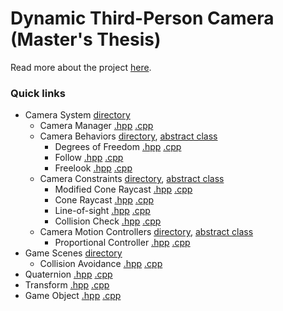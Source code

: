 # Dynamic Third-Person Camera (Master's Thesis)

Read more about the project [here](https://www.neesarg.me/dynamic-third-person-camera).

### Quick links
* Camera System [directory](Thesis/Dynamic%20Third-Person%20Camera/Code/Game/Potential%20Engine/Camera%20System/) 
	* Camera Manager [.hpp](Thesis/Dynamic%20Third-Person%20Camera/Code/Game/Potential%20Engine/Camera%20System/CameraManager.hpp?ts=4) [.cpp](Thesis/Dynamic%20Third-Person%20Camera/Code/Game/Potential%20Engine/Camera%20System/CameraManager.cpp?ts=4) 
	* Camera Behaviors [directory](Thesis/Dynamic%20Third-Person%20Camera/Code/Game/Potential%20Engine/Camera%20Behaviours/), [abstract class](Thesis/Dynamic%20Third-Person%20Camera/Code/Game/Potential%20Engine/Camera%20System/CameraBehaviour.hpp?ts=4) 
		* Degrees of Freedom [.hpp](Thesis/Dynamic%20Third-Person%20Camera/Code/Game/Potential%20Engine/Camera%20Behaviours/CB_DegreesOfFreedom.hpp?ts=4) [.cpp](Thesis/Dynamic%20Third-Person%20Camera/Code/Game/Potential%20Engine/Camera%20Behaviours/CB_DegreesOfFreedom.cpp?ts=4)
		* Follow [.hpp](Thesis/Dynamic%20Third-Person%20Camera/Code/Game/Potential%20Engine/Camera%20Behaviours/CB_Follow.hpp?ts=4) [.cpp](Thesis/Dynamic%20Third-Person%20Camera/Code/Game/Potential%20Engine/Camera%20Behaviours/CB_Follow.cpp?ts=4)
		* Freelook [.hpp](Thesis/Dynamic%20Third-Person%20Camera/Code/Game/Potential%20Engine/Camera%20Behaviours/CB_FreeLook.hpp?ts=4) [.cpp](Thesis/Dynamic%20Third-Person%20Camera/Code/Game/Potential%20Engine/Camera%20Behaviours/CB_FreeLook.cpp?ts=4)
	* Camera Constraints [directory](Thesis/Dynamic%20Third-Person%20Camera/Code/Game/Potential%20Engine/Camera%20Constraints/), [abstract class](Thesis/Dynamic%20Third-Person%20Camera/Code/Game/Potential%20Engine/Camera%20System/CameraConstraint.hpp?ts=4)  
		* Modified Cone Raycast [.hpp](Thesis/Dynamic%20Third-Person%20Camera/Code/Game/Potential%20Engine/Camera%20Constraints/CC_ModifiedConeRaycast.hpp?ts=4) [.cpp](Thesis/Dynamic%20Third-Person%20Camera/Code/Game/Potential%20Engine/Camera%20Constraints/CC_ModifiedConeRaycast.cpp?ts=4)
		* Cone Raycast [.hpp](Thesis/Dynamic%20Third-Person%20Camera/Code/Game/Potential%20Engine/Camera%20Constraints/CC_ConeRaycast.hpp?ts=4) [.cpp](Thesis/Dynamic%20Third-Person%20Camera/Code/Game/Potential%20Engine/Camera%20Constraints/CC_ConeRaycast.cpp?ts=4)
		* Line-of-sight [.hpp](Thesis/Dynamic%20Third-Person%20Camera/Code/Game/Potential%20Engine/Camera%20Constraints/CC_LineOfSight.hpp?ts=4) [.cpp](Thesis/Dynamic%20Third-Person%20Camera/Code/Game/Potential%20Engine/Camera%20Constraints/CC_LineOfSight.cpp?ts=4)
		* Collision Check [.hpp](Thesis/Dynamic%20Third-Person%20Camera/Code/Game/Potential%20Engine/Camera%20Constraints/CC_CameraCollision.hpp?ts=4) [.cpp](Thesis/Dynamic%20Third-Person%20Camera/Code/Game/Potential%20Engine/Camera%20Constraints/CC_CameraCollision.cpp?ts=4)
	* Camera Motion Controllers [directory](Thesis/Dynamic%20Third-Person%20Camera/Code/Game/Potential%20Engine/Motion%20Controllers/), [abstract class](Thesis/Dynamic%20Third-Person%20Camera/Code/Game/Potential%20Engine/Camera%20System/CameraMotionController.hpp?ts=4) 
		* Proportional Controller [.hpp](Thesis/Dynamic%20Third-Person%20Camera/Code/Game/Potential%20Engine/Motion%20Controllers/CMC_ProportionalController.hpp?ts=4) [.cpp](Thesis/Dynamic%20Third-Person%20Camera/Code/Game/Potential%20Engine/Motion%20Controllers/CMC_ProportionalController.cpp?ts=4)
* Game Scenes [directory](Thesis/Dynamic%20Third-Person%20Camera/Code/Game/Game%20States/) 
	* Collision Avoidance [.hpp](Thesis/Dynamic%20Third-Person%20Camera/Code/Game/Game%20States/Scene_CollisionAvoidance.hpp?ts=4) [.cpp](Thesis/Dynamic%20Third-Person%20Camera/Code/Game/Game%20States/Scene_CollisionAvoidance.cpp?ts=4) 
* Quaternion [.hpp](Engine/Code/Engine/Math/Quaternion.hpp?ts=4) [.cpp](Engine/Code/Engine/Math/Quaternion.cpp?ts=4) 
* Transform [.hpp](Engine/Code/Engine/Math/Transform.hpp?ts=4) [.cpp](Engine/Code/Engine/Math/Transform.cpp?ts=4)
* Game Object [.hpp](Thesis/Dynamic%20Third-Person%20Camera/Code/Game/Potential%20Engine/GameObject.hpp?ts=4) [.cpp](Thesis/Dynamic%20Third-Person%20Camera/Code/Game/Potential%20Engine/GameObject.cpp?ts=4) 
